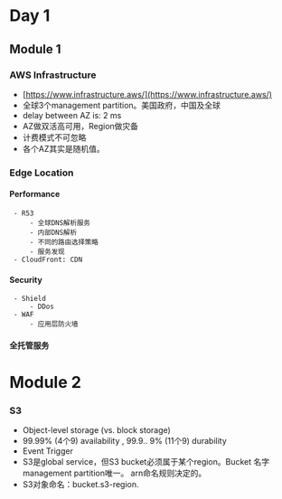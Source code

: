 # Day 1
## Module 1

### AWS Infrastructure

 - [https://www.infrastructure.aws/](https://www.infrastructure.aws/)
 - 全球3个management partition。美国政府，中国及全球
 - delay between AZ is: 2 ms 
 - AZ做双活高可用，Region做灾备
 - 计费模式不可忽略
 - 各个AZ其实是随机值。

### Edge Location
 #### Performance
	 - R53
		 - 全球DNS解析服务
		 - 内部DNS解析
		 - 不同的路由选择策略
		 - 服务发现
	 - CloudFront: CDN
 #### Security
	 - Shield
		 - DDos
	 - WAF
		 - 应用层防火墙
#### 全托管服务

# Module 2
### S3
- Object-level storage (vs. block storage)
- 99.99% (4个9) availability , 99.9.. 9% (11个9) durability
- Event Trigger 
- S3是global service，但S3 bucket必须属于某个region。Bucket 名字management partition唯一。 arn命名规则决定的。
- S3对象命名：bucket.s3-region.

<!--stackedit_data:
eyJoaXN0b3J5IjpbMTIwOTY4MDMxOCwxNjk1OTg1NDEsLTM3OT
c4OTEzNyw2NzU0ODc1NiwtMTc4MjAzMjY5OSwxNDAwMzI2NjE3
LDczMDk5ODExNl19
-->